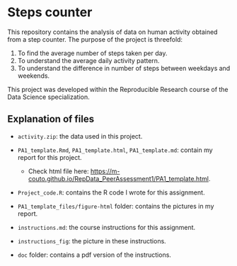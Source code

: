 # Steps counter

This repository contains the analysis of data on human activity obtained from a step counter. The purpose of the project is threefold:
1. To find the average number of steps taken per day.
2. To understand the average daily activity pattern.
3. To understand the difference in number of steps between weekdays and weekends.

This project was developed within the Reproducible Research course of the Data Science specialization.


## Explanation of files

- `activity.zip`: the data used in this project.
- `PA1_template.Rmd`, `PA1_template.html`, `PA1_template.md`: contain my report for this project.
  - Check html file here: https://m-couto.github.io/RepData_PeerAssessment1/PA1_template.html.
- `Project_code.R`: contains the R code I wrote for this assignment.
- `PA1_template_files/figure-html` folder: contains the pictures in my report.

- `instructions.md`: the course instructions for this assignment.
- `instructions_fig`: the picture in these instructions.
- `doc` folder: contains a pdf version of the instructions. 

